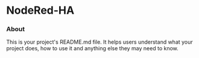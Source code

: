 NodeRed-HA
==========

### About

This is your project's README.md file. It helps users understand what your
project does, how to use it and anything else they may need to know.